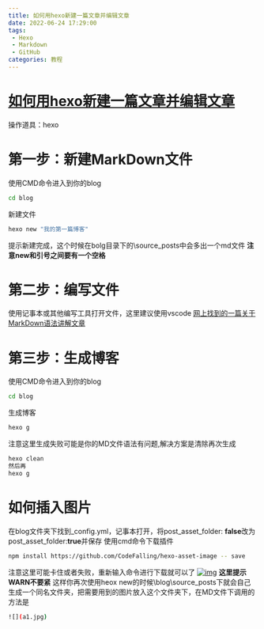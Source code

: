 ```yaml
---
title: 如何用hexo新建一篇文章并编辑文章
date: 2022-06-24 17:29:00
tags:
 - Hexo
 - Markdown
 - GitHub
categories: 教程
---
```


# [如何用hexo新建一篇文章并编辑文章](https://www.cnblogs.com/ashenweb/p/13415790.html)

操作道具：hexo

# 第一步：新建MarkDown文件

使用CMD命令进入到你的blog

```bash
cd blog
```

新建文件

```bash
hexo new "我的第一篇博客"
```

提示新建完成，这个时候在bolg目录下的\source_posts中会多出一个md文件 **注意new和引号之间要有一个空格**

# 第二步：编写文件

使用记事本或其他编写工具打开文件，这里建议使用vscode
[网上找到的一篇关于MarkDown语法讲解文章](https://www.cnblogs.com/nickchen121/p/10821946.html)

# 第三步：生成博客

使用CMD命令进入到你的blog

```bash
cd blog
```

生成博客

```bash
hexo g
```

注意这里生成失败可能是你的MD文件语法有问题,解决方案是清除再次生成

```bash
hexo clean
然后再
hexo g
```

# 如何插入图片

在blog文件夹下找到_config.yml，记事本打开，将post_asset_folder: **false**改为post_asset_folder:**true**并保存
使用cmd命令下载插件

```bash
npm install https://github.com/CodeFalling/hexo-asset-image -- save
```

注意这里可能卡住或者失败，重新输入命令进行下载就可以了
[![img](https://img2020.cnblogs.com/blog/2114049/202008/2114049-20200801174429484-1580719407.jpg)](https://img2020.cnblogs.com/blog/2114049/202008/2114049-20200801174429484-1580719407.jpg)
**这里提示WARN不要紧**
这样你再次使用heox new的时候\blog\source_posts下就会自己生成一个同名文件夹，把需要用到的图片放入这个文件夹下，在MD文件下调用的方法是

```bash
![](a1.jpg)
```
